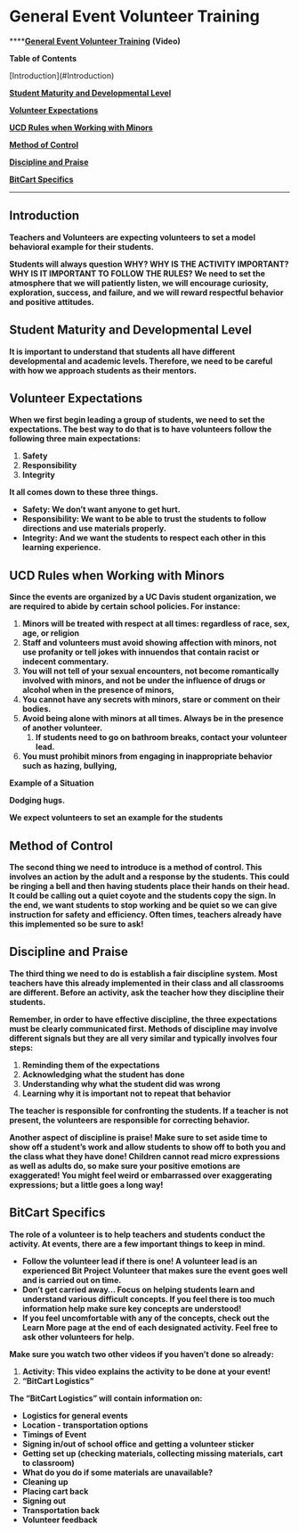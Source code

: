 # General Event Volunteer Training



\*\*\*\*[**General Event Volunteer Training**](https://www.youtube.com/watch?v=QEdVY4sYBAw&feature=youtu.be) **\(Video\)**  


**Table of Contents** 

\[Introduction\]\(\#Introduction\)

[**Student Maturity and Developmental Level**](https://docs.google.com/document/d/1j9sRsnnDl8zejKH-Rbr2Vi06KXZRn-ybCA-Se2FnihM/edit#heading=h.bnudk2mybu8i)

[**Volunteer Expectations**](https://docs.google.com/document/d/1j9sRsnnDl8zejKH-Rbr2Vi06KXZRn-ybCA-Se2FnihM/edit#heading=h.p4fhfis7bpo)

[**UCD Rules when Working with Minors**](https://docs.google.com/document/d/1j9sRsnnDl8zejKH-Rbr2Vi06KXZRn-ybCA-Se2FnihM/edit#heading=h.yy8a3u3gehcz)

[**Method of Control**](https://docs.google.com/document/d/1j9sRsnnDl8zejKH-Rbr2Vi06KXZRn-ybCA-Se2FnihM/edit#heading=h.uu4g3o69o1yr)

[**Discipline and Praise**](https://docs.google.com/document/d/1j9sRsnnDl8zejKH-Rbr2Vi06KXZRn-ybCA-Se2FnihM/edit#heading=h.99xuhcfa675q)

[**BitCart Specifics**](https://docs.google.com/document/d/1j9sRsnnDl8zejKH-Rbr2Vi06KXZRn-ybCA-Se2FnihM/edit#heading=h.qh7wdowcoqir)  
****

## **Introduction**

**Teachers and Volunteers are expecting volunteers to set a model behavioral example for their students.**  


**Students will always question WHY? WHY IS THE ACTIVITY IMPORTANT? WHY IS IT IMPORTANT TO FOLLOW THE RULES? We need to set the atmosphere that we will patiently listen, we will encourage curiosity, exploration, success, and failure, and we will reward respectful behavior and positive attitudes.**  


## **Student Maturity and Developmental Level**

**It is important to understand that students all have different developmental and academic levels. Therefore, we need to be careful with how we approach students as their mentors.**  


## **Volunteer Expectations**

**When we first begin leading a group of students, we need to set the expectations. The best way to do that is to have volunteers follow the following three main expectations:**

1. **Safety**
2. **Responsibility**
3. **Integrity**

**It all comes down to these three things.**

* **Safety: We don’t want anyone to get hurt.**
* **Responsibility: We want to be able to trust the students to follow directions and use materials properly.**
* **Integrity: And we want the students to respect each other in this learning experience.**

## **UCD Rules when Working with Minors**

**Since the events are organized by a UC Davis student organization, we are required to abide by certain school policies. For instance:** 

1. **Minors will be treated with respect at all times: regardless of race, sex, age, or religion**
2. **Staff and volunteers must avoid showing affection with minors, not use profanity or tell jokes with innuendos that contain racist or indecent commentary.**
3. **You will not tell of your sexual encounters, not become romantically involved with minors, and not be under the influence of drugs or alcohol when in the presence of minors,**
4. **You cannot have any secrets with minors, stare or comment on their bodies.**
5. **Avoid being alone with minors at all times. Always be in the presence of another volunteer.**
   1. **If students need to go on bathroom breaks, contact your volunteer lead.**
6. **You must prohibit minors from engaging in inappropriate behavior such as hazing, bullying,** 

**Example of a Situation**

**Dodging hugs.** 

**We expect volunteers to set an example for the students**   


## **Method of Control**

**The second thing we need to introduce is a method of control. This involves an action by the adult and a response by the students. This could be ringing a bell and then having students place their hands on their head. It could be calling out a quiet coyote and the students copy the sign. In the end, we want students to stop working and be quiet so we can give instruction for safety and efficiency. Often times, teachers already have this implemented so be sure to ask!**  


## **Discipline and Praise**

**The third thing we need to do is establish a fair discipline system. Most teachers have this already implemented in their class and all classrooms are different. Before an activity, ask the teacher how they discipline their students.** 

**Remember, in order to have effective discipline, the three expectations must be clearly communicated first. Methods of discipline may involve different signals but they are all very similar and typically involves four steps:**

1. **Reminding them of the expectations**
2. **Acknowledging what the student has done**
3. **Understanding why what the student did was wrong**
4. **Learning why it is important not to repeat that behavior**

**The teacher is responsible for confronting the students. If a teacher is not present, the volunteers are responsible for correcting behavior.**  


**Another aspect of discipline is praise! Make sure to set aside time to show off a student’s work and allow students to show off to both you and the class what they have done! Children cannot read micro expressions as well as adults do, so make sure your positive emotions are exaggerated! You might feel weird or embarrassed over exaggerating expressions; but a little goes a long way!**  


## **BitCart Specifics**

**The role of a volunteer is to help teachers and students conduct the activity. At events, there are a few important things to keep in mind.**

* **Follow the volunteer lead if there is one! A volunteer lead is an experienced Bit Project Volunteer that makes sure the event goes well and is carried out on time.**
* **Don’t get carried away… Focus on helping students learn and understand various difficult concepts. If you feel there is too much information help make sure key concepts are understood!**
* **If you feel uncomfortable with any of the concepts, check out the Learn More page at the end of each designated activity. Feel free to ask other volunteers for help.**

**Make sure you watch two other videos if you haven’t done so already:** 

1. **Activity: This video explains the activity to be done at your event!**
2.  **“BitCart Logistics”**

**The “BitCart Logistics” will contain information on:** 

* **Logistics for general events**
* **Location - transportation options**
* **Timings of Event**
* **Signing in/out of school office and getting a volunteer sticker**
* **Getting set up \(checking materials, collecting missing materials, cart to classroom\)**
* **What do you do if some materials are unavailable?**
* **Cleaning up**
* **Placing cart back**
* **Signing out**
* **Transportation back**
* **Volunteer feedback**

